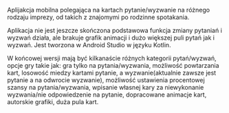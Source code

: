 Aplijakcja mobilna polegająca na kartach pytanie/wyzwanie na różnego rodzaju imprezy, od takich z znajomymi po rodzinne spotakania.


Aplikacja nie jest jeszcze skończona podstawowa funkcja zmiany pytaniań i wyzwań działa, ale brakuje grafik animacji i dużo większej puli pytań jak i wyzwań.
Jest tworzona w Android Studio w języku Kotlin.

W końcowej wersji mają być kilkanaście różnych kategorii pytań/wyzwań, opcje gry takie jak: gra tylko na pytania/wyzwania, możliwość powtarzania kart, losowość miedzy kartami pytanie, a wyzwanie(aktualnie zawsze jest pytanie a na odwrocie wyzwanie), możliwość ustawienia procentowej szansy na pytania/wyzwania, wpisanie własnej kary za niewykonanie wyzwania/nie odpowiedzenie na pytanie, dopracowane animacje kart, autorskie grafiki, duża pula kart.
